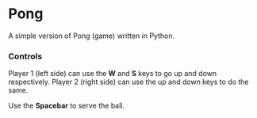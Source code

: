 # Pong

A simple version of Pong (game) written in Python.

### Controls

Player 1 (left side) can use the **W** and **S** keys to go up and down respectively.
Player 2 (right side) can use the up and down keys to do the same.

Use the **Spacebar** to serve the ball.